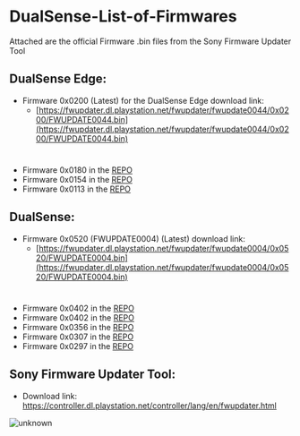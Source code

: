 # DualSense-List-of-Firmwares
Attached are the official Firmware .bin files from the Sony Firmware Updater Tool

## DualSense Edge:
- Firmware 0x0200 (Latest) for the DualSense Edge download link: 
   - [https://fwupdater.dl.playstation.net/fwupdater/fwupdate0044/0x0200/FWUPDATE0044.bin](https://fwupdater.dl.playstation.net/fwupdater/fwupdate0044/0x0200/FWUPDATE0044.bin)
 #
- Firmware 0x0180 in the [REPO](https://github.com/Paliverse/DualSense-List-of-Firmwares/tree/ee1b8835eb0257c855263431768cec9c55b2dd55/FW%20Files/DualSense%20Edge%20FW%20Files/Firmware%200x0180)
- Firmware 0x0154 in the [REPO](https://github.com/Paliverse/DualSense-List-of-Firmwares/tree/ee1b8835eb0257c855263431768cec9c55b2dd55/FW%20Files/DualSense%20Edge%20FW%20Files/Firmware%200x0154)
- Firmware 0x0113 in the [REPO](https://github.com/Paliverse/DualSense-List-of-Firmwares/tree/ee1b8835eb0257c855263431768cec9c55b2dd55/FW%20Files/DualSense%20Edge%20FW%20Files/Firmware%200x0113)

## DualSense:
 - Firmware 0x0520 (FWUPDATE0004) (Latest) download link:
   - [https://fwupdater.dl.playstation.net/fwupdater/fwupdate0004/0x0520/FWUPDATE0004.bin](https://fwupdater.dl.playstation.net/fwupdater/fwupdate0004/0x0520/FWUPDATE0004.bin)
  #
 - Firmware 0x0402 in the [REPO](https://github.com/Paliverse/DualSense-List-of-Firmwares/tree/ee1b8835eb0257c855263431768cec9c55b2dd55/FW%20Files/DualSense%20FW%20Files/Firmware%200x0458)
 - Firmware 0x0402 in the [REPO](https://github.com/Paliverse/DualSense-List-of-Firmwares/tree/ee1b8835eb0257c855263431768cec9c55b2dd55/FW%20Files/DualSense%20FW%20Files/Firmware%200x0402)
 - Firmware 0x0356 in the [REPO](https://github.com/Paliverse/DualSense-List-of-Firmwares/tree/ee1b8835eb0257c855263431768cec9c55b2dd55/FW%20Files/DualSense%20FW%20Files/Firmware%200x0356)
 - Firmware 0x0307 in the [REPO](https://github.com/Paliverse/DualSense-List-of-Firmwares/tree/ee1b8835eb0257c855263431768cec9c55b2dd55/FW%20Files/DualSense%20FW%20Files/Firmware%200x0307)
 - Firmware 0x0297 in the [REPO](https://github.com/Paliverse/DualSense-List-of-Firmwares/tree/ee1b8835eb0257c855263431768cec9c55b2dd55/FW%20Files/DualSense%20FW%20Files/Firmware%200x0297)
## Sony Firmware Updater Tool:
- Download link: 
https://controller.dl.playstation.net/controller/lang/en/fwupdater.html

![unknown](https://user-images.githubusercontent.com/4289084/164345895-e3e895df-214a-4327-8da6-51a4345414ea.png)
